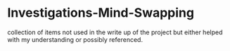 # Investigations-Mind-Swapping
collection of items not used in the write up of the project but either helped with my understanding or possibly referenced.
